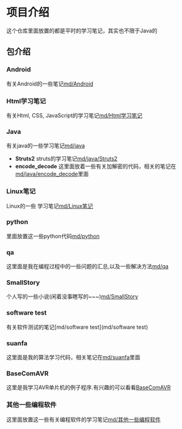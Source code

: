 # 项目介绍
这个仓库里面放置的都是平时的学习笔记，其实也不限于Java的

## 包介绍

### Android
有关Android的一些笔记[md/Android](md/Android)

### Html学习笔记
有关Html, CSS, JavaScript的学习笔记[md/Html学习笔记](md/Html学习笔记)

### Java
有关java的一些学习笔记[md/java](md/java)
+ **Struts2**
 struts的学习笔记[md/java/Struts2](md/java/Struts2)
+ **encode_decode**
 这里面放着一些有关加解密的代码，相关的笔记在[md/java/encode_decode](md/java/encode_decode)里面 

### Linux笔记
Linux的一些 学习笔记[md/Linux笔记](md/Linux笔记)

### python
里面放置这一些python代码[md/python](md/python)
 
### qa
这里面是我在编程过程中的一些问题的汇总,以及一些解决方法[md/qa](md/qa)

### SmallStory
个人写的一些小说(闲着没事瞎写的~~~)[md/SmallStory](md/SmallStory)

### software test
有关软件测试的笔记[md/software test](md/software test)

### suanfa
这里面是我的算法学习代码，相关笔记在[md/suanfa](md/suanfa)里面

### BaseComAVR
这里是我学习AVR单片机的例子程序.有兴趣的可以看看[BaseComAVR](md/BascomAVR)
### 其他一些编程软件
 这里面放置这一些有关编程软件的学习笔记[md/其他一些编程软件](md/其他一些编程软件)
 
 
